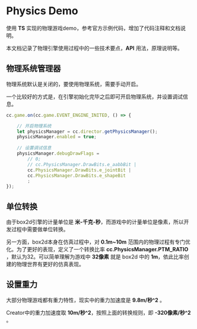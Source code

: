 # Physics Demo

使用 **TS** 实现的物理游戏demo，参考官方示例代码，增加了代码注释和文档说明。

本文档记录了物理引擎使用过程中的一些技术要点，**API** 用法，原理说明等。

## 物理系统管理器
物理系统默认是关闭的，要使用物理系统，需要手动开启。

一个比较好的方式是，在引擎初始化完毕之后即可开启物理系统，并设置调试信息。

```ts
cc.game.on(cc.game.EVENT_ENGINE_INITED, () => {

    // 开启物理系统
    let physicsManager = cc.director.getPhysicsManager();
    physicsManager.enabled = true;
    
    // 设置调试信息
    physicsManager.debugDrawFlags = 
        // 0;
        // cc.PhysicsManager.DrawBits.e_aabbBit |
        cc.PhysicsManager.DrawBits.e_jointBit |
        cc.PhysicsManager.DrawBits.e_shapeBit
        ;
});
```

## 单位转换
由于box2d引擎的计量单位是 **米-千克-秒**，而游戏中的计量单位是像素，所以开发过程中需要做单位转换。

另一方面，box2d本身在仿真过程中，对 **0.1m~10m** 范围内的物理过程有专门优化。为了更好的表现，定义了一个转换比率 **cc.PhysicsManager.PTM_RATIO** ，默认为32。可以简单理解为游戏中 **32像素** 就是 box2d 中的 **1m**，依此比率创建的物理世界有更好的仿真表现。

## 设置重力
大部分物理游戏都有重力特性，现实中的重力加速度是 **9.8m/秒^2** 。

Creator中的重力加速度取 **10m/秒^2**，按照上面的转换规则，即 **-320像素/秒^2** 。



